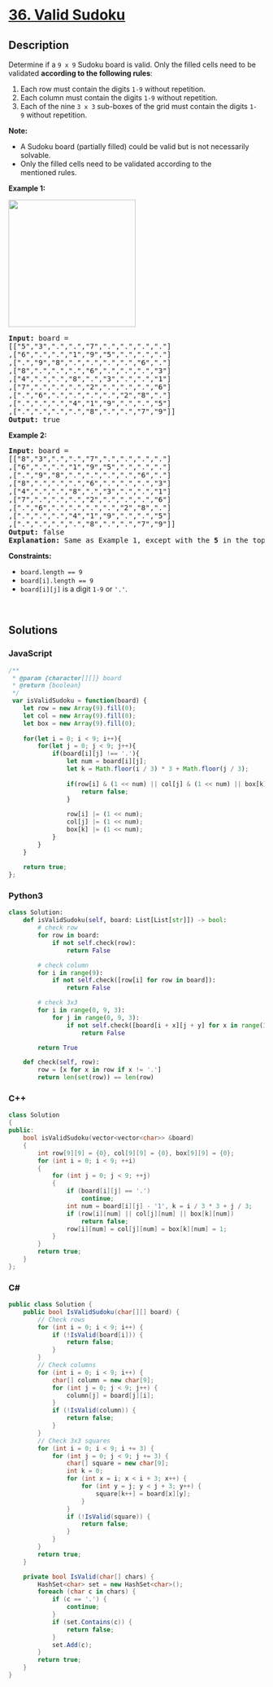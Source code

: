 # [36. Valid Sudoku](https://leetcode.com/problems/valid-sudoku/)

## Description

<p>Determine if a&nbsp;<code>9 x 9</code> Sudoku board&nbsp;is valid.&nbsp;Only the filled cells need to be validated&nbsp;<strong>according to the following rules</strong>:</p>

<ol>
	<li>Each row&nbsp;must contain the&nbsp;digits&nbsp;<code>1-9</code> without repetition.</li>
	<li>Each column must contain the digits&nbsp;<code>1-9</code>&nbsp;without repetition.</li>
	<li>Each of the nine&nbsp;<code>3 x 3</code> sub-boxes of the grid must contain the digits&nbsp;<code>1-9</code>&nbsp;without repetition.</li>
</ol>

<p><strong>Note:</strong></p>

<ul>
	<li>A Sudoku board (partially filled) could be valid but is not necessarily solvable.</li>
	<li>Only the filled cells need to be validated according to the mentioned&nbsp;rules.</li>
</ul>

<p><strong class="example">Example 1:</strong></p>
<img src="https://upload.wikimedia.org/wikipedia/commons/thumb/f/ff/Sudoku-by-L2G-20050714.svg/250px-Sudoku-by-L2G-20050714.svg.png" style="height: 250px; width: 250px;">
<pre><strong>Input:</strong> board = 
[["5","3",".",".","7",".",".",".","."]
,["6",".",".","1","9","5",".",".","."]
,[".","9","8",".",".",".",".","6","."]
,["8",".",".",".","6",".",".",".","3"]
,["4",".",".","8",".","3",".",".","1"]
,["7",".",".",".","2",".",".",".","6"]
,[".","6",".",".",".",".","2","8","."]
,[".",".",".","4","1","9",".",".","5"]
,[".",".",".",".","8",".",".","7","9"]]
<strong>Output:</strong> true
</pre>

<p><strong class="example">Example 2:</strong></p>

<pre><strong>Input:</strong> board = 
[["8","3",".",".","7",".",".",".","."]
,["6",".",".","1","9","5",".",".","."]
,[".","9","8",".",".",".",".","6","."]
,["8",".",".",".","6",".",".",".","3"]
,["4",".",".","8",".","3",".",".","1"]
,["7",".",".",".","2",".",".",".","6"]
,[".","6",".",".",".",".","2","8","."]
,[".",".",".","4","1","9",".",".","5"]
,[".",".",".",".","8",".",".","7","9"]]
<strong>Output:</strong> false
<strong>Explanation:</strong> Same as Example 1, except with the <strong>5</strong> in the top left corner being modified to <strong>8</strong>. Since there are two 8's in the top left 3x3 sub-box, it is invalid.
</pre>

<p><strong>Constraints:</strong></p>

<ul>
	<li><code>board.length == 9</code></li>
	<li><code>board[i].length == 9</code></li>
	<li><code>board[i][j]</code> is a digit <code>1-9</code> or <code>'.'</code>.</li>
</ul>
<p>&nbsp;</p>

## Solutions

### **JavaScript**

```javascript
/**
 * @param {character[][]} board
 * @return {boolean}
 */
 var isValidSudoku = function(board) {
    let row = new Array(9).fill(0);
    let col = new Array(9).fill(0);
    let box = new Array(9).fill(0);
    
    for(let i = 0; i < 9; i++){
        for(let j = 0; j < 9; j++){
            if(board[i][j] !== '.'){
                let num = board[i][j];
                let k = Math.floor(i / 3) * 3 + Math.floor(j / 3);
                
                if(row[i] & (1 << num) || col[j] & (1 << num) || box[k] & (1 << num)){
                    return false;
                }
                
                row[i] |= (1 << num);
                col[j] |= (1 << num);
                box[k] |= (1 << num);
            }
        }
    }
    
    return true;  
};
```

### **Python3**

```python
class Solution:
    def isValidSudoku(self, board: List[List[str]]) -> bool:
        # check row
        for row in board:
            if not self.check(row):
                return False

        # check column
        for i in range(9):
            if not self.check([row[i] for row in board]):
                return False

        # check 3x3
        for i in range(0, 9, 3):
            for j in range(0, 9, 3):
                if not self.check([board[i + x][j + y] for x in range(3) for y in range(3)]):
                    return False

        return True

    def check(self, row):
        row = [x for x in row if x != '.']
        return len(set(row)) == len(row)
```

### **C++**

```cpp
class Solution
{
public:
    bool isValidSudoku(vector<vector<char>> &board)
    {
        int row[9][9] = {0}, col[9][9] = {0}, box[9][9] = {0};
        for (int i = 0; i < 9; ++i)
        {
            for (int j = 0; j < 9; ++j)
            {
                if (board[i][j] == '.')
                    continue;
                int num = board[i][j] - '1', k = i / 3 * 3 + j / 3;
                if (row[i][num] || col[j][num] || box[k][num])
                    return false;
                row[i][num] = col[j][num] = box[k][num] = 1;
            }
        }
        return true;
    }
};
```

### **C#**

```csharp
public class Solution {
    public bool IsValidSudoku(char[][] board) {
        // Check rows
        for (int i = 0; i < 9; i++) {
            if (!IsValid(board[i])) {
                return false;
            }
        }
        // Check columns
        for (int i = 0; i < 9; i++) {
            char[] column = new char[9];
            for (int j = 0; j < 9; j++) {
                column[j] = board[j][i];
            }
            if (!IsValid(column)) {
                return false;
            }
        }
        // Check 3x3 squares
        for (int i = 0; i < 9; i += 3) {
            for (int j = 0; j < 9; j += 3) {
                char[] square = new char[9];
                int k = 0;
                for (int x = i; x < i + 3; x++) {
                    for (int y = j; y < j + 3; y++) {
                        square[k++] = board[x][y];
                    }
                }
                if (!IsValid(square)) {
                    return false;
                }
            }
        }
        return true;
    }

    private bool IsValid(char[] chars) {
        HashSet<char> set = new HashSet<char>();
        foreach (char c in chars) {
            if (c == '.') {
                continue;
            }
            if (set.Contains(c)) {
                return false;
            }
            set.Add(c);
        }
        return true;
    }
}
```